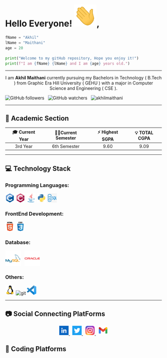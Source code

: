 # Hello Everyone! ![wave-hand](Images/Hand.gif),

```python
fName = "Akhil"
lName = "Maithani"
age = 20

print("Welcome to my gitHub repository, Hope you enjoy it!")
print(f"I am {fName} {lName} and I am {age} years old.")
```

<hr>

<p align="center">
I am <strong>Akhil Maithani</strong> currently pursuing my Bachelors in Technology ( B.Tech ) from Graphic Era Hill University ( GEHU ) with a major in Computer Science and Engineering ( CSE ).

![GitHub followers](https://img.shields.io/github/followers/AkhilMaithani?style=social)
&nbsp;
![GitHub watchers](https://img.shields.io/github/watchers/AkhilMaithani/AkhilMaithani?style=social)
&nbsp;
<img src="https://komarev.com/ghpvc/?username=AkhilMaithani&label=Profile%20views&color=0e75b6&style=flat" alt="akhilmaithani">
</p>

<hr>

## 📙 Academic Section

| 🎓 Current Year | 🐱‍👤Current Semester | ⚡ Highest SGPA | 💡 TOTAL CGPA |
|:-:|:-:|:-:|:-:|
| 3rd Year | 6th Semester | 9.60 | 9.09 |

<hr>

## 💻 Technology Stack

### Programming Languages:
<p>
  <img src="https://raw.githubusercontent.com/devicons/devicon/master/icons/c/c-original.svg" alt="c" width="30" height="30">
  <img src="https://raw.githubusercontent.com/devicons/devicon/master/icons/cplusplus/cplusplus-original.svg" alt="cplusplus" width="30" height="30">
  <img src="https://raw.githubusercontent.com/devicons/devicon/master/icons/java/java-original.svg" alt="java" width="30" height="30">
  <img src="https://raw.githubusercontent.com/devicons/devicon/master/icons/python/python-original.svg" alt="python" width="30" height="30">
  <img src="Images/sql.png" alt="sql" width="30" height="30">
</p>

### FrontEnd Development:
<p>
  <img src="https://raw.githubusercontent.com/devicons/devicon/master/icons/html5/html5-original-wordmark.svg" alt="html5" width="30" height="30">
  <img src="https://raw.githubusercontent.com/devicons/devicon/master/icons/css3/css3-original-wordmark.svg" alt="css3" width="30" height="30">
</p>

### Database:
<p>
  <img src="https://raw.githubusercontent.com/devicons/devicon/master/icons/mysql/mysql-original-wordmark.svg" alt="mysql" width="50" height="50">
  &nbsp;
  <img src="https://raw.githubusercontent.com/devicons/devicon/master/icons/oracle/oracle-original.svg" alt="oracle" width="50" height="50">
</p>

### Others:
<p>
  <img src="https://raw.githubusercontent.com/devicons/devicon/master/icons/linux/linux-original.svg" alt="linux" width="30" height="30"> 
  <img src="https://www.vectorlogo.zone/logos/git-scm/git-scm-icon.svg" alt="git" width="30" height="30">
  <img src="Images/visual studio.png" alt="visual studio" width="30" height="30">
</p>

<hr>

## 📷 Social Connecting PlatForms
<p align="center">
  <a href="https://www.linkedin.com/in/akhilmaithani/" target="_blank"><img src="Images/linkedin.png" alt="Linkedin" width="30" height="30"> </a>
  &nbsp;
  <a href="https://twitter.com/maithani_akhil/" target="_blank"><img src="Images/twitter.png" alt="Twitter" width="30" height="30"> </a>
  &nbsp;
  <a href="https://www.instagram.com/abyte._.space._.needed/" target="_blank"><img src="Images/instagram.png" alt="Instagram" width="30" height="30"> </a>
  &nbsp;
  <a href="mailto:akhilmaithani1303@gmail.com" target="_blank"><img src="Images/gmail.png" alt="Gmail" width="30" height="30"> </a>
</p>

## 📀 Coding Platforms

